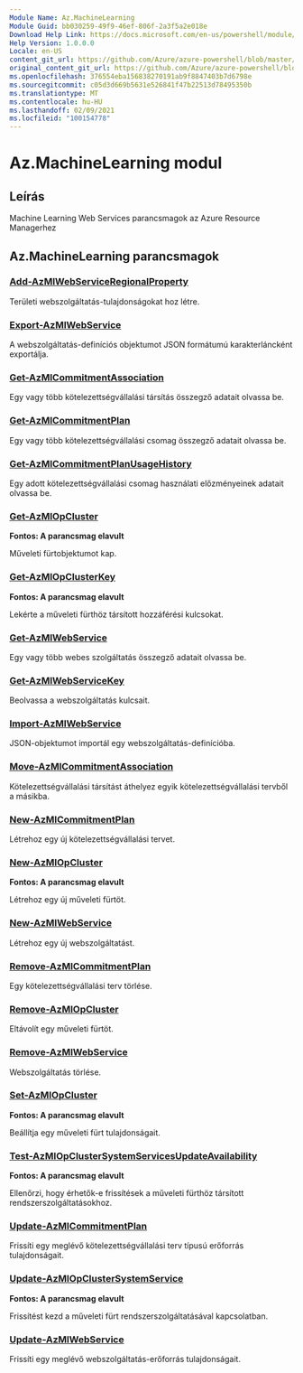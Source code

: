 ```yaml
---
Module Name: Az.MachineLearning
Module Guid: bb030259-49f9-46ef-806f-2a3f5a2e018e
Download Help Link: https://docs.microsoft.com/en-us/powershell/module/az.machinelearning
Help Version: 1.0.0.0
Locale: en-US
content_git_url: https://github.com/Azure/azure-powershell/blob/master/src/MachineLearning/MachineLearning/help/Az.MachineLearning.md
original_content_git_url: https://github.com/Azure/azure-powershell/blob/master/src/MachineLearning/MachineLearning/help/Az.MachineLearning.md
ms.openlocfilehash: 376554eba156838270191ab9f8847403b7d6798e
ms.sourcegitcommit: c05d3d669b5631e526841f47b22513d78495350b
ms.translationtype: MT
ms.contentlocale: hu-HU
ms.lasthandoff: 02/09/2021
ms.locfileid: "100154778"
---
```

# Az.MachineLearning modul
## Leírás
Machine Learning Web Services parancsmagok az Azure Resource Managerhez

## Az.MachineLearning parancsmagok
### [Add-AzMlWebServiceRegionalProperty](Add-AzMlWebServiceRegionalProperty.md)
Területi webszolgáltatás-tulajdonságokat hoz létre.

### [Export-AzMlWebService](Export-AzMlWebService.md)
A webszolgáltatás-definíciós objektumot JSON formátumú karakterláncként exportálja.

### [Get-AzMlCommitmentAssociation](Get-AzMlCommitmentAssociation.md)
Egy vagy több kötelezettségvállalási társítás összegző adatait olvassa be.

### [Get-AzMlCommitmentPlan](Get-AzMlCommitmentPlan.md)
Egy vagy több kötelezettségvállalási csomag összegző adatait olvassa be.

### [Get-AzMlCommitmentPlanUsageHistory](Get-AzMlCommitmentPlanUsageHistory.md)
Egy adott kötelezettségvállalási csomag használati előzményeinek adatait olvassa be.

### [Get-AzMlOpCluster](Get-AzMlOpCluster.md)
**Fontos: A parancsmag elavult**

Műveleti fürtobjektumot kap.

### [Get-AzMlOpClusterKey](Get-AzMlOpClusterKey.md)
**Fontos: A parancsmag elavult**

Lekérte a műveleti fürthöz társított hozzáférési kulcsokat.

### [Get-AzMlWebService](Get-AzMlWebService.md)
Egy vagy több webes szolgáltatás összegző adatait olvassa be.

### [Get-AzMlWebServiceKey](Get-AzMlWebServiceKey.md)
Beolvassa a webszolgáltatás kulcsait.

### [Import-AzMlWebService](Import-AzMlWebService.md)
JSON-objektumot importál egy webszolgáltatás-definícióba.

### [Move-AzMlCommitmentAssociation](Move-AzMlCommitmentAssociation.md)
Kötelezettségvállalási társítást áthelyez egyik kötelezettségvállalási tervből a másikba.

### [New-AzMlCommitmentPlan](New-AzMlCommitmentPlan.md)
Létrehoz egy új kötelezettségvállalási tervet.

### [New-AzMlOpCluster](New-AzMlOpCluster.md)
**Fontos: A parancsmag elavult**

Létrehoz egy új műveleti fürtöt.

### [New-AzMlWebService](New-AzMlWebService.md)
Létrehoz egy új webszolgáltatást.

### [Remove-AzMlCommitmentPlan](Remove-AzMlCommitmentPlan.md)
Egy kötelezettségvállalási terv törlése.

### [Remove-AzMlOpCluster](Remove-AzMlOpCluster.md)
Eltávolít egy műveleti fürtöt.

### [Remove-AzMlWebService](Remove-AzMlWebService.md)
Webszolgáltatás törlése.

### [Set-AzMlOpCluster](Set-AzMlOpCluster.md)
**Fontos: A parancsmag elavult**

Beállítja egy műveleti fürt tulajdonságait.

### [Test-AzMlOpClusterSystemServicesUpdateAvailability](Test-AzMlOpClusterSystemServicesUpdateAvailability.md)
**Fontos: A parancsmag elavult**

Ellenőrzi, hogy érhetők-e frissítések a műveleti fürthöz társított rendszerszolgáltatásokhoz.

### [Update-AzMlCommitmentPlan](Update-AzMlCommitmentPlan.md)
Frissíti egy meglévő kötelezettségvállalási terv típusú erőforrás tulajdonságait.

### [Update-AzMlOpClusterSystemService](Update-AzMlOpClusterSystemService.md)
**Fontos: A parancsmag elavult**

Frissítést kezd a műveleti fürt rendszerszolgáltatásával kapcsolatban.

### [Update-AzMlWebService](Update-AzMlWebService.md)
Frissíti egy meglévő webszolgáltatás-erőforrás tulajdonságait.

